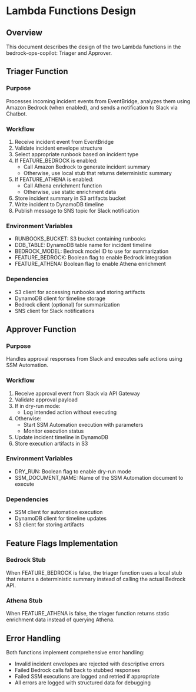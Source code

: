 # Lambda Functions Design

## Overview

This document describes the design of the two Lambda functions in the bedrock-ops-copilot: Triager and Approver.

## Triager Function

### Purpose

Processes incoming incident events from EventBridge, analyzes them using Amazon Bedrock (when enabled), and sends a notification to Slack via Chatbot.

### Workflow

1. Receive incident event from EventBridge
2. Validate incident envelope structure
3. Select appropriate runbook based on incident type
4. If FEATURE_BEDROCK is enabled:
   - Call Amazon Bedrock to generate incident summary
   - Otherwise, use local stub that returns deterministic summary
5. If FEATURE_ATHENA is enabled:
   - Call Athena enrichment function
   - Otherwise, use static enrichment data
6. Store incident summary in S3 artifacts bucket
7. Write incident to DynamoDB timeline
8. Publish message to SNS topic for Slack notification

### Environment Variables

- RUNBOOKS_BUCKET: S3 bucket containing runbooks
- DDB_TABLE: DynamoDB table name for incident timeline
- BEDROCK_MODEL: Bedrock model ID to use for summarization
- FEATURE_BEDROCK: Boolean flag to enable Bedrock integration
- FEATURE_ATHENA: Boolean flag to enable Athena enrichment

### Dependencies

- S3 client for accessing runbooks and storing artifacts
- DynamoDB client for timeline storage
- Bedrock client (optional) for summarization
- SNS client for Slack notifications

## Approver Function

### Purpose

Handles approval responses from Slack and executes safe actions using SSM Automation.

### Workflow

1. Receive approval event from Slack via API Gateway
2. Validate approval payload
3. If in dry-run mode:
   - Log intended action without executing
4. Otherwise:
   - Start SSM Automation execution with parameters
   - Monitor execution status
5. Update incident timeline in DynamoDB
6. Store execution artifacts in S3

### Environment Variables

- DRY_RUN: Boolean flag to enable dry-run mode
- SSM_DOCUMENT_NAME: Name of the SSM Automation document to execute

### Dependencies

- SSM client for automation execution
- DynamoDB client for timeline updates
- S3 client for storing artifacts

## Feature Flags Implementation

### Bedrock Stub

When FEATURE_BEDROCK is false, the triager function uses a local stub that returns a deterministic summary instead of calling the actual Bedrock API.

### Athena Stub

When FEATURE_ATHENA is false, the triager function returns static enrichment data instead of querying Athena.

## Error Handling

Both functions implement comprehensive error handling:

- Invalid incident envelopes are rejected with descriptive errors
- Failed Bedrock calls fall back to stubbed responses
- Failed SSM executions are logged and retried if appropriate
- All errors are logged with structured data for debugging
